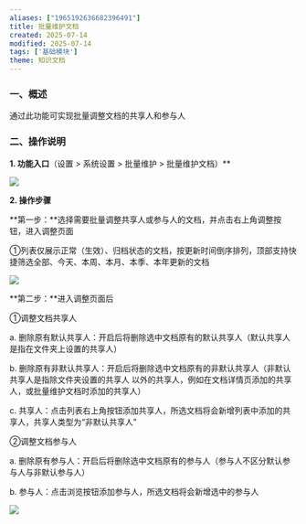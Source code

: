 ```yaml
---
aliases: ["1965192636682396491"]
title: 批量维护文档
created: 2025-07-14
modified: 2025-07-14
tags: ['基础模块']
theme: 知识文档
---
```


### 一、概述

通过此功能可实现批量调整文档的共享人和参与人

### 二、操作说明

**1. 功能入口**（设置 > 系统设置 > 批量维护 > 批量维护文档）**

![](3d43298221789bff2d96962f49e2630e.jpg)

**2. 操作步骤**

**第一步：**选择需要批量调整共享人或参与人的文档，并点击右上角调整按钮，进入调整页面

①列表仅展示正常（生效）、归档状态的文档，按更新时间倒序排列，顶部支持快捷筛选全部、今天、本周、本月、本季、本年更新的文档

![](4b94a3446449a999163c20dee9c9c4dd.jpg)

**第二步：**进入调整页面后

①调整文档共享人

a. 删除原有默认共享人：开启后将删除选中文档原有的默认共享人（默认共享人是指在文件夹上设置的共享人）

b. 删除原有非默认共享人：开启后将删除选中文档原有的非默认共享人（非默认共享人是指除文件夹设置的共享人 以外的共享人，例如在文档详情页添加的共享人，或批量维护文档时添加的共享人）

c. 共享人：点击列表右上角按钮添加共享人，所选文档将会新增列表中添加的共享人，共享人类型为“非默认共享人”

②调整文档参与人

a. 删除原有参与人：开启后将删除选中文档原有的参与人（参与人不区分默认参与人与非默认参与人）

b. 参与人：点击浏览按钮添加参与人，所选文档将会新增选中的参与人

![](8ba36e838327832055fe75a75470ae99.jpg)